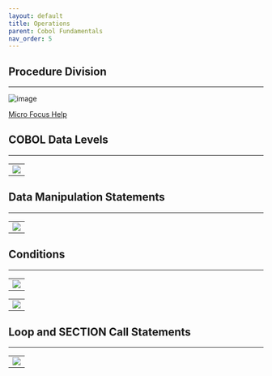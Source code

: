 ```yaml
---
layout: default
title: Operations
parent: Cobol Fundamentals
nav_order: 5
---
```


## Procedure Division
<hr class="hr-no-bottom-margin"/>

![image](https://user-images.githubusercontent.com/20475336/179086424-151863a2-1761-4d46-968d-7e9eb01e0f4e.png)

<a href="https://documentation.microfocus.com/help/index.jsp?topic=%2FGUID-0E0191D8-C39A-44D1-BA4C-D67107BAF784%2FHRLHLHPDF802.html">Micro Focus Help</a>

## COBOL Data Levels
<hr class="hr-no-bottom-margin"/>

<table>
  <tr>
    <td>
      <img src="https://user-images.githubusercontent.com/20475336/179086845-b58ff4c6-f785-4891-9668-0d46b9d095bd.png">
    </td>
  </tr>
</table>
  
## Data Manipulation Statements
<hr class="hr-no-bottom-margin"/>

<table>
  <tr>
    <td>
      <img src="https://user-images.githubusercontent.com/20475336/179087021-c51387d3-69d1-45d5-b4d7-b96375c944ab.png">
    </td>
  </tr>
</table>

## Conditions
<hr class="hr-no-bottom-margin"/>

<table>
  <tr>
    <td>
      <img src="https://user-images.githubusercontent.com/20475336/179170075-546f3c09-cfbe-4441-8fd0-cd02192e1e9a.png">
    </td>
  </tr>
</table>

<table>
  <tr>
    <td>
      <img src="https://user-images.githubusercontent.com/20475336/179169630-85fe5793-bd09-42f4-aec4-0694ff60743b.png">
    </td>
  </tr>
</table>

## Loop and SECTION Call Statements
<hr class="hr-no-bottom-margin"/>

<table>
  <tr>
    <td>
      <img src="https://user-images.githubusercontent.com/20475336/179170200-e83e0e67-7015-4050-9dfe-df81914a1d23.png">
    </td>
  </tr>
</table>

